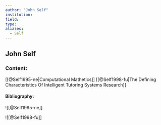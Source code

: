 ```yaml
---
author: "John Self"
institution:
field:
type:
aliases:
  - Self
---
```


## John Self

### Content:
[[@Self1995-ne|Computational Mathetics]]
[[@Self1998-fu|The Defining Characteristics Of Intelligent Tutoring Systems Research]]

#### Bibliography:

![[@Self1995-ne]]

![[@Self1998-fu]]